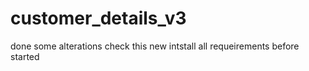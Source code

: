 # customer_details_v3
done some alterations check this new intstall all requeirements before started
